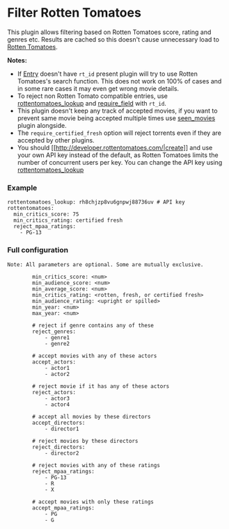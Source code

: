 # Filter Rotten Tomatoes
This plugin allows filtering based on Rotten Tomatoes score, rating and genres etc.
Results are cached so this doesn't cause unnecessary load to [Rotten Tomatoes](http://www.rottentomatoes.com).


**Notes:** 

 * If [Entry](/Entry) doesn't have `rt_id` present plugin will try to use Rotten Tomatoes's search function. This does not work on 100% of cases and in some rare cases it may even get wrong movie details.
 * To reject non Rotten Tomato compatible entries, use [rottentomatoes_lookup](/Plugins/rottentomatoes_lookup) and [require_field](/Plugins/require_field) with `rt_id`.
 * This plugin doesn't keep any track of accepted movies, if you want to prevent same movie being accepted multiple times use [seen_movies](/Plugins/seen_movies) plugin alongside.
 * The `require_certified_fresh` option will reject torrents even if they are accepted by other plugins.
 * You should [[http://developer.rottentomatoes.com/|create]] and use your own API key instead of the default, as Rotten Tomatoes limits the number of concurrent users per key. You can change the API key using [rottentomatoes_lookup](/Plugins/rottentomatoes_lookup)

### Example
```
rottentomatoes_lookup: rh8chjzp8vu6gnpwj88736uv # API key
rottentomatoes:
  min_critics_score: 75
  min_critics_rating: certified fresh
  reject_mpaa_ratings:
    - PG-13
```

### Full configuration
```
Note: All parameters are optional. Some are mutually exclusive.

        min_critics_score: <num>
        min_audience_score: <num>
        min_average_score: <num>
        min_critics_rating: <rotten, fresh, or certified fresh>
        min_audience_rating: <upright or spilled>
        min_year: <num>
        max_year: <num>

        # reject if genre contains any of these
        reject_genres:
            - genre1
            - genre2

        # accept movies with any of these actors
        accept_actors:
            - actor1
            - actor2

        # reject movie if it has any of these actors
        reject_actors:
            - actor3
            - actor4

        # accept all movies by these directors
        accept_directors:
            - director1

        # reject movies by these directors
        reject_directors:
            - director2

        # reject movies with any of these ratings
        reject_mpaa_ratings:
            - PG-13
            - R
            - X

        # accept movies with only these ratings
        accept_mpaa_ratings:
            - PG
            - G
```